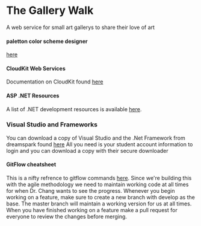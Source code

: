 # The Gallery Walk
A web service for small art gallerys to share their love of art

#### paletton color scheme designer
[here](http://paletton.com)

#### CloudKit Web Services 
Documentation on CloudKit found [here](https://developer.apple.com/library/ios/documentation/DataManagement/Conceptual/CloutKitWebServicesReference/SettingUpWebServices/SettingUpWebServices.html#//apple_ref/doc/uid/TP40015240-CH24-SW1)


#### ASP .NET Resources
A list of .NET development resources is available [here](http://www.asp.net/mvc/mvc4).

### Visual Studio and Frameworks
You can download a copy of Visual Studio and the .Net Framework from dreamspark found [here](https://e5.onthehub.com/WebStore/ProductsByMajorVersionList.aspx?ws=54a05d36-e09b-e011-969d-0030487d8897&vsro=8)
All you need is your student account information to login and you can download a copy with their secure downloader

#### GitFlow cheatsheet
 This is a nifty refrence to gitflow commands [here](http://danielkummer.github.io/git-flow-cheatsheet/).
Since we're building this with the agile methodology we need to maintain working code at all times for when Dr. Chang wants to see the progress.
Whenever you begin working on a feature, make sure to create a new branch with develop as the base. 
The master branch will maintain a working version for us at all times.
When you have finished working on a feature make a pull request for everyone to review the changes before merging. 
